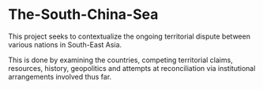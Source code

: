 # The-South-China-Sea
This project seeks to contextualize the ongoing territorial dispute between various nations in South-East Asia.

This is done by examining the countries, competing territorial claims, resources, history, geopolitics and attempts at reconciliation via institutional arrangements involved thus far.
